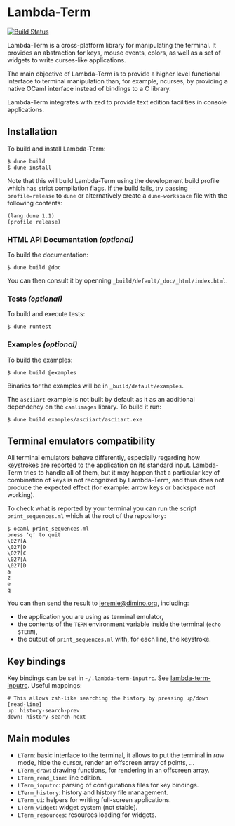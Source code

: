 Lambda-Term
===========

[![Build Status](https://travis-ci.org/ocaml-community/lambda-term.svg?branch=master)](https://travis-ci.org/ocaml-community/lambda-term)

Lambda-Term is a cross-platform library for manipulating the
terminal. It provides an abstraction for keys, mouse events, colors,
as well as a set of widgets to write curses-like applications.

The main objective of Lambda-Term is to provide a higher level
functional interface to terminal manipulation than, for example,
ncurses, by providing a native OCaml interface instead of bindings to
a C library.

Lambda-Term integrates with zed to provide text edition facilities in
console applications.

Installation
------------

To build and install Lambda-Term:

    $ dune build
    $ dune install

Note that this will build Lambda-Term using the development build
profile which has strict compilation flags. If the build fails, try
passing `--profile=release` to `dune` or alternatively create a
`dune-workspace` file with the following contents:

    (lang dune 1.1)
    (profile release)

### HTML API Documentation _(optional)_

To build the documentation:

    $ dune build @doc

You can then consult it by openning
`_build/default/_doc/_html/index.html`.

### Tests _(optional)_

To build and execute tests:

    $ dune runtest

### Examples _(optional)_

To build the examples:

    $ dune build @examples

Binaries for the examples will be in `_build/default/examples`.

The `asciiart` example is not built by default as it as an additional
dependency on the `camlimages` library. To build it run:

    $ dune build examples/asciiart/asciiart.exe

Terminal emulators compatibility
--------------------------------

All terminal emulators behave differently, especially regarding how
keystrokes are reported to the application on its standard
input. Lambda-Term tries to handle all of them, but it may happen that
a particular key of combination of keys is not recognized by
Lambda-Term, and thus does not produce the expected effect (for
example: arrow keys or backspace not working).

To check what is reported by your terminal you can run the script
`print_sequences.ml` which at the root of the repository:

    $ ocaml print_sequences.ml
    press 'q' to quit
    \027[A
    \027[D
    \027[C
    \027[A
    \027[D
    a
    z
    e
    q

You can then send the result to jeremie@dimino.org, including:

* the application you are using as terminal emulator,
* the contents of the `TERM` environment variable inside the terminal (`echo $TERM`),
* the output of `print_sequences.ml` with, for each line, the keystroke.

Key bindings
------------

Key bindings can be set in `~/.lambda-term-inputrc`. See
[lambda-term-inputrc](lambda-term-inputrc). Useful mappings:

```
# This allows zsh-like searching the history by pressing up/down
[read-line]
up: history-search-prev
down: history-search-next
```

Main modules
------------

* `LTerm`: basic interface to the terminal, it allows to put the terminal
  in _raw_ mode, hide the cursor, render an offscreen array of points, ...
* `LTerm_draw`: drawing functions, for rendering in an offscreen array.
* `LTerm_read_line`: line edition.
* `LTerm_inputrc`: parsing of configurations files for key bindings.
* `LTerm_history`: history and history file management.
* `LTerm_ui`: helpers for writing full-screen applications.
* `LTerm_widget`: widget system (not stable).
* `LTerm_resources`: resources loading for widgets.
